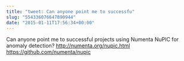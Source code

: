 ```yaml
---
title: "tweet: Can anyone point me to successfu"
slug: "554336076647890944"
date: "2015-01-11T17:56:34+00:00"
---
```

Can anyone point me to successful projects using Numenta NuPIC for anomaly detection? http://numenta.org/nupic.html https://github.com/numenta/nupic
